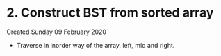# 2. Construct BST from sorted array
Created Sunday 09 February 2020


* Traverse in inorder way of the array. left, mid and right.


